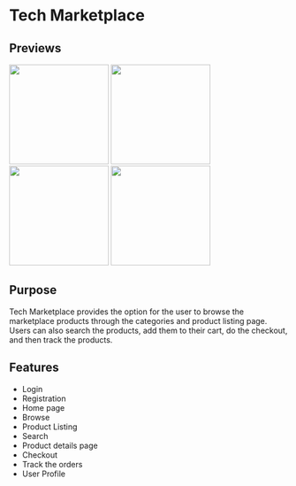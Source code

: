# Tech Marketplace

## Previews
<img src = "https://github.com/Code-Mafia/TechMarketplace/assets/47313996/f4c7172b-913e-4cc0-970d-5e984b1cfb10" width="180" />
<img src = "https://github.com/Code-Mafia/TechMarketplace/assets/47313996/80bda213-e98f-417d-95de-643a3d7c407a" width="180" />
<img src = "https://github.com/Code-Mafia/TechMarketplace/assets/47313996/32bb2aaf-5e48-4e72-9ed9-e3ba4548bced" width="180" />
<img src = "https://github.com/Code-Mafia/TechMarketplace/assets/47313996/cafddaff-d7a7-4b85-b31d-e9eaf8f7dba6" width="180" />


## Purpose
Tech Marketplace provides the option for the user to browse the marketplace products through the categories and product listing page. Users can also search the products, add them to their cart, do the checkout, and then track the products.

## Features
- Login
- Registration
- Home page
- Browse
- Product Listing
- Search
- Product details page
- Checkout
- Track the orders
- User Profile
